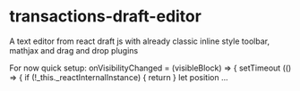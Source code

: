 # transactions-draft-editor
A text editor from react draft js with already classic inline style toolbar, mathjax and drag and drop plugins

For now quick setup:
onVisibilityChanged = (visibleBlock) => {
setTimeout (() => {
   if (!_this._reactInternalInstance) {
       return
   }
   let position
   ...
